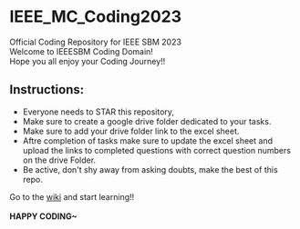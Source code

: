 # IEEE_MC_Coding2023
Official Coding Repository for IEEE SBM 2023 <br>
Welcome to IEEESBM Coding Domain! <br>
Hope you all enjoy your Coding Journey!! <br>

## Instructions:
* Everyone needs to STAR this repository, <br>
* Make sure to create a google drive folder dedicated to your tasks. <br>
* Make sure to add your drive folder link to the excel sheet. <br>
* Aftre completion of tasks make sure to update the excel sheet and upload the links to completed questions with correct question numbers on the drive Folder.<br>
* Be active, don't shy away from asking doubts, make the best of this repo.

Go to the [wiki](https://github.com/Shagun-Mittal/IEEE_MC_Coding2023/wiki) and start learning!! <br> 
<br>
**HAPPY CODING~**
